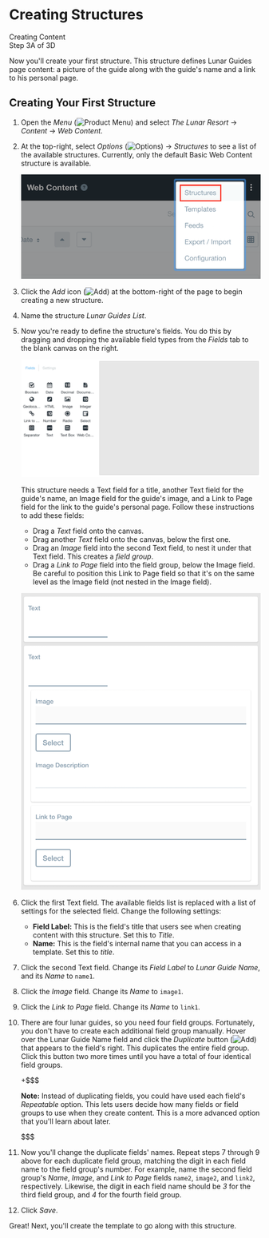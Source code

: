 # Creating Structures [](id=creating-structures)

<div class="learn-path-step">
    <p>Creating Content<br>Step 3A of 3D</p>
</div>

Now you'll create your first structure. This structure defines Lunar Guides page
content: a picture of the guide along with the guide's name and a link to his
personal page. 

## Creating Your First Structure [](id=creating-your-first-structure)

1.  Open the *Menu* 
    (![Product Menu](../../../../images/icon-menu.png)) and select *The Lunar 
    Resort* &rarr; *Content* &rarr; *Web Content*. 

2.  At the top-right, select *Options*
    (![Options](../../../../images/icon-options.png)) &rarr; *Structures* to see
    a list of the available structures. Currently, only the default Basic Web
    Content structure is available. 

    ![Figure 1: Select *Structures* from the *Options* menu.](../../../../images/001-select-structures.png)

3.  Click the *Add* icon 
    (![Add](../../../../images/icon-add.png)) at the bottom-right of the page to 
    begin creating a new structure. 

4.  Name the structure *Lunar Guides List*. 

5.  Now you're ready to define the structure's fields. You do this by dragging 
    and dropping the available field types from the *Fields* tab to the blank 
    canvas on the right. 

    ![Figure 2: These fields are available when creating a structure.](../../../../images/001-structure-fields.png)

    This structure needs a Text field for a title, another Text field for the 
    guide's name, an Image field for the guide's image, and a Link to Page field 
    for the link to the guide's personal page. Follow these instructions to add 
    these fields:

    - Drag a *Text* field onto the canvas. 
    - Drag another *Text* field onto the canvas, below the first one.
    - Drag an *Image* field into the second Text field, to nest it under that 
      Text field. This creates a *field group*. 
    - Drag a *Link to Page* field into the field group, below the Image field. 
      Be careful to position this Link to Page field so that it's on the same
      level as the Image field (not nested in the Image field). 

    ![Figure 3: The canvas should look like this after you add the Text, Image, and Link to Page fields. Note that the Image and Link to Page fields are nested in the second Text field.](../../../../images/001-structure-group.png)

6.  Click the first Text field. The available fields list is replaced with
    a list of settings for the selected field. Change the following settings: 

    - **Field Label:** This is the field's title that users see when creating 
      content with this structure. Set this to *Title*. 
    - **Name:** This is the field's internal name that you can access in a 
      template. Set this to *title*. 

7.  Click the second Text field. Change its *Field Label* to *Lunar Guide Name*, 
    and its *Name* to `name1`. 

8.  Click the *Image* field. Change its *Name* to `image1`. 

9.  Click the *Link to Page* field. Change its *Name* to `link1`. 

10. There are four lunar guides, so you need four field groups. Fortunately, you 
    don't have to create each additional field group manually. Hover over the 
    Lunar Guide Name field and click the *Duplicate* button 
    (![Add](../../../../images/icon-add-2.png)) that appears to the field's 
    right. This duplicates the entire field group. Click this button two more
    times until you have a total of four identical field groups. 

    +$$$

    **Note:** Instead of duplicating fields, you could have used each field's 
    *Repeatable* option. This lets users decide how many fields or field groups 
    to use when they create content. This is a more advanced option that you'll 
    learn about later. 

    $$$

11. Now you'll change the duplicate fields' names. Repeat steps 7 through 9 
    above for each duplicate field group, matching the digit in each field name 
    to the field group's number. For example, name the second field group's 
    *Name*, *Image*, and *Link to Page* fields `name2`, `image2`, and `link2`, 
    respectively. Likewise, the digit in each field name should be *3* for the 
    third field group, and *4* for the fourth field group.

12. Click *Save*.

Great! Next, you'll create the template to go along with this structure. 
